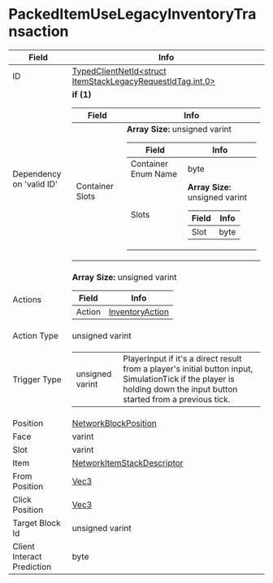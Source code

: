 # PackedItemUseLegacyInventoryTransaction

<table><thead><tr><th>Field</th><th>Info</th></tr></thead><tbody>
<tr><td>ID</td><td><a href="../types/TypedClientNetId_ItemStackLegacyRequestIdTag.md">TypedClientNetId&lt;struct ItemStackLegacyRequestIdTag,int,0&gt;</a></td></tr>
<tr><td>Dependency on 'valid ID'</td><td><b>if (1)</b><br>
  <table><thead><tr><th>Field</th><th>Info</th></tr></thead><tbody>
  <tr><td>Container Slots</td><td><b>Array Size:</b> unsigned varint
    <table><thead><tr><th>Field</th><th>Info</th></tr></thead><tbody>
    <tr><td>Container Enum Name</td><td>byte</td></tr>
    <tr><td>Slots</td><td><b>Array Size:</b> unsigned varint
      <table><thead><tr><th>Field</th><th>Info</th></tr></thead><tbody>
      <tr><td>Slot</td><td>byte</td></tr>
      </tbody></table></td></tr>
    </tbody></table></td></tr>
  </tbody></table></td></tr>
<tr><td>Actions</td><td><b>Array Size:</b> unsigned varint
  <table><thead><tr><th>Field</th><th>Info</th></tr></thead><tbody>
  <tr><td>Action</td><td><a href="../types/InventoryAction.md">InventoryAction</a></td></tr>
  </tbody></table></td></tr>
<tr><td>Action Type</td><td>unsigned varint</td></tr>
<tr><td>Trigger Type</td><td><table><tbody><tr><td>unsigned varint</td><td>PlayerInput if it's a direct result from a player's initial button input,		SimulationTick if the player is holding down the input button started from a previous tick.</td></tr></tbody></table></td></tr>
<tr><td>Position</td><td><a href="../types/NetworkBlockPosition.md">NetworkBlockPosition</a></td></tr>
<tr><td>Face</td><td>varint</td></tr>
<tr><td>Slot</td><td>varint</td></tr>
<tr><td>Item</td><td><a href="../types/NetworkItemStackDescriptor.md">NetworkItemStackDescriptor</a></td></tr>
<tr><td>From Position</td><td><a href="../types/Vec3.md">Vec3</a></td></tr>
<tr><td>Click Position</td><td><a href="../types/Vec3.md">Vec3</a></td></tr>
<tr><td>Target Block Id</td><td>unsigned varint</td></tr>
<tr><td>Client Interact Prediction</td><td>byte</td></tr>
</tbody></table>